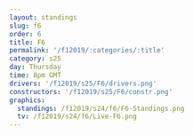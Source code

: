 ```yaml
---
layout: standings
slug: f6
order: 6
title: F6
permalink: '/f12019/:categories/:title'
category: s25
day: Thursday
time: 8pm GMT
drivers: '/f12019/s25/F6/drivers.png'
constructors: '/f12019/s25/F6/constr.png'
graphics:
  standings: /f12019/s24/f6/F6-Standings.png
  tv: /f12019/s24/f6/Live-F6.png
---
```

